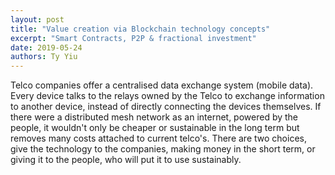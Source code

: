```yaml
---
layout: post
title: "Value creation via Blockchain technology concepts"
excerpt: "Smart Contracts, P2P & fractional investment"
date: 2019-05-24
authors: Ty Yiu
---
```


Telco companies offer a centralised data exchange system (mobile data).
Every device talks to the relays owned by the Telco to exchange information to
another device, instead of directly connecting the devices themselves. 
If there were a distributed mesh network as an internet, powered by the people,
it wouldn't only be cheaper or sustainable in the long term but removes many
costs attached to current telco's. 
There are two choices, give the technology to the companies, making money in the
short term, or giving it to the people, who will put it to use sustainably.
